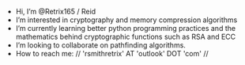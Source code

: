 - Hi, I’m @Retrix165 / Reid
- I’m interested in cryptography and memory compression algorithms
- I’m currently learning better python programming practices and the mathematics behind cryptographic functions such as RSA and ECC
- I’m looking to collaborate on pathfinding algorithms.
- How to reach me: // 'rsmithretrix' AT 'outlook' DOT 'com' //

<!---
Retrix165/Retrix165 is a ✨ special ✨ repository because its `README.md` (this file) appears on your GitHub profile.
You can click the Preview link to take a look at your changes.
--->
